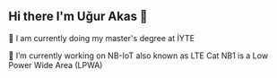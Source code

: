 ## Hi there I'm Uğur Akas 👋
🔭 I am currently doing my master's degree at İYTE

🌱 I’m currently working on NB-IoT also known as LTE Cat NB1 is a Low Power Wide Area (LPWA)
<!--
**ugurakas/ugurakas** is a ✨ _special_ ✨ repository because its `README.md` (this file) appears on your GitHub profile.

Here are some ideas to get you started:

- 🔭 ı’m currently working on ...
- 🌱 I’m currently learning ...
- 👯 I’m looking to collaborate on ...
- 🤔 I’m looking for help with ...
- 💬 Ask me about ...
- 📫 How to reach me: ...
- 😄 Pronouns: ...
- ⚡ Fun fact: ...
-->
